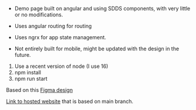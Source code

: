 - Demo page built on angular and using SDDS components, with very little or no modifications.

- Uses angular routing for routing
- Uses ngrx for app state management.
- Not entirely built for mobile, might be updated with the design in the future.

1. Use a recent version of node (I use 16)
2. npm install
3. npm run start


Based on this [Figma design](https://www.figma.com/file/I60Tr7x2OyGh1dKqZc6E35/Exploration#182371135)

[Link to hosted website](https://main.d12f8nnspu9tz7.amplifyapp.com/) that is based on main branch. 
